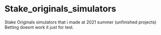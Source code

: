 # Stake_originals_simulators
Stake Originals simulators that i made at 2021 summer (unfinished projects)
Betting doesnt work it just for test.
